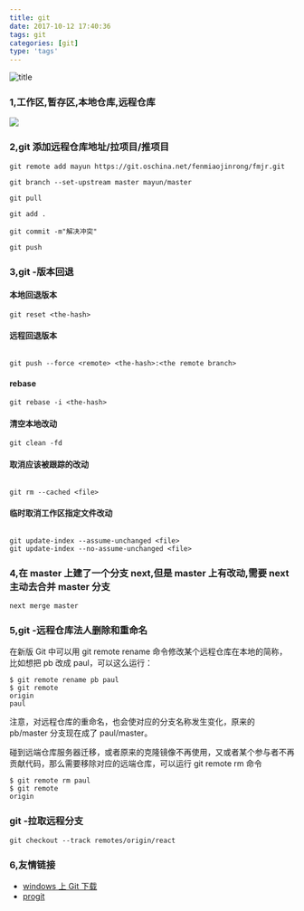```yaml
---
title: git
date: 2017-10-12 17:40:36
tags: git
categories: [git]
type: 'tags'
---
```


![title](https://cdn.suisuijiang.com/ImageMessage/5adad39555703565e79040fa_1536162873587.png?width=580&height=271&imageView2/3/w/537/h/250)

<!--more-->

### 1,工作区,暂存区,本地仓库,远程仓库

![](https://cdn.ionestar.cn/git.png)

### 2,git 添加远程仓库地址/拉项目/推项目

```
git remote add mayun https://git.oschina.net/fenmiaojinrong/fmjr.git

git branch --set-upstream master mayun/master

git pull

git add .

git commit -m"解决冲突"

git push

```

### 3,git -版本回退

#### 本地回退版本

```
git reset <the-hash>
```

#### 远程回退版本

```

git push --force <remote> <the-hash>:<the remote branch>
```

#### rebase

```
git rebase -i <the-hash>
```

#### 清空本地改动

```
git clean -fd
```

#### 取消应该被跟踪的改动

```

git rm --cached <file>
```

#### 临时取消工作区指定文件改动

```

git update-index --assume-unchanged <file>
git update-index --no-assume-unchanged <file>
```

### 4,在 master 上建了一个分支 next,但是 master 上有改动,需要 next 主动去合并 master 分支

```
next merge master
```

### 5,git -远程仓库法人删除和重命名

在新版 Git 中可以用 git remote rename 命令修改某个远程仓库在本地的简称，比如想把 pb 改成 paul，可以这么运行：

```
$ git remote rename pb paul
$ git remote
origin
paul
```

注意，对远程仓库的重命名，也会使对应的分支名称发生变化，原来的 pb/master 分支现在成了 paul/master。

碰到远端仓库服务器迁移，或者原来的克隆镜像不再使用，又或者某个参与者不再贡献代码，那么需要移除对应的远端仓库，可以运行 git remote rm 命令

```
$ git remote rm paul
$ git remote
origin
```

### git -拉取远程分支

```
git checkout --track remotes/origin/react
```

### 6,友情链接

-   [windows 上 Git 下载](http://pan.baidu.com/s/1i5L40aL)
-   [progit](http://git.oschina.net/progit/)
